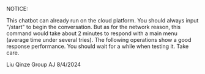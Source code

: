 NOTICE:

This chatbot can already run on the cloud platform. You should always input "/start" to begin the conversation. But as for the network reason,
this command would take about 2 minutes to respond with a main menu (average time under several tries). The following operations show a good
response performance. You should wait for a while when testing it. Take care.

Liu Qinze
Group AJ
8/4/2024